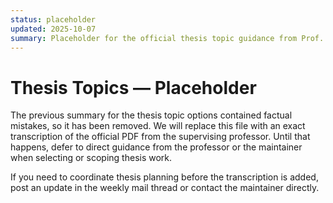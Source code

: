 ```yaml
---
status: placeholder
updated: 2025-10-07
summary: Placeholder for the official thesis topic guidance from Prof. Viterbo.
---
```


# Thesis Topics — Placeholder

The previous summary for the thesis topic options contained factual mistakes, so it has been
removed. We will replace this file with an exact transcription of the official PDF from the
supervising professor. Until that happens, defer to direct guidance from the professor or the
maintainer when selecting or scoping thesis work.

If you need to coordinate thesis planning before the transcription is added, post an update in the
weekly mail thread or contact the maintainer directly.
